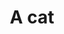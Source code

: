 ---
pid: LLG39
title: A cat
location_transcription: South Philly
zipcode: 
outside_phl: 
neighborhood: 
age: '15'
age_range: 13-19
instagram: 
image_file_name: LLG_39.jpg
proposal_transcription: 
topic: Animals
topic_summary: '0'
type: Sculpture Statue
keywords_other: cat, a cat, singular
credit: 
image_labels: 
twitter: 
facebook: 
permalink: "/monuments/llg39/"
layout: item-page
---
